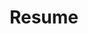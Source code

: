 ---
layout: resume
title: Resume
permalink: /resume/
description: >
  Hi, I'm Seungho Jang.
hide_description: true
sidebar: true
order: 7
left_column:
 - work
 - education
 - projects
 - publications
 - references
right_column:
 - awards
 - volunteer
 - languages
 - skills
 - interests
no_language_icons: false
no_skill_icons: false
buttons:
  print: false
  pdf: /assets/Resume.pdf
---